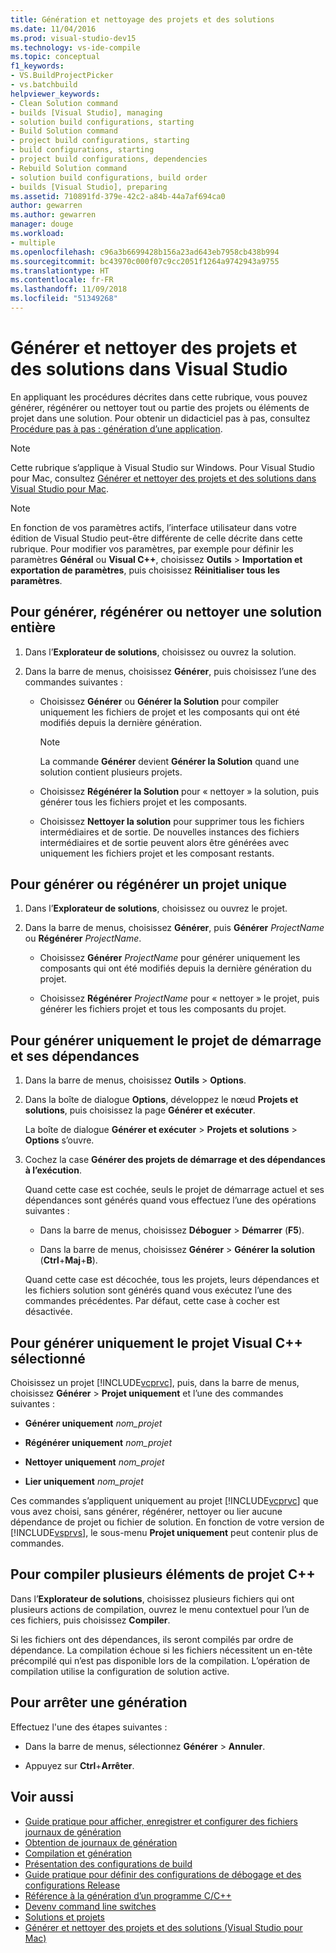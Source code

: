 ```yaml
---
title: Génération et nettoyage des projets et des solutions
ms.date: 11/04/2016
ms.prod: visual-studio-dev15
ms.technology: vs-ide-compile
ms.topic: conceptual
f1_keywords:
- VS.BuildProjectPicker
- vs.batchbuild
helpviewer_keywords:
- Clean Solution command
- builds [Visual Studio], managing
- solution build configurations, starting
- Build Solution command
- project build configurations, starting
- build configurations, starting
- project build configurations, dependencies
- Rebuild Solution command
- solution build configurations, build order
- builds [Visual Studio], preparing
ms.assetid: 710891fd-379e-42c2-a84b-44a7af694ca0
author: gewarren
ms.author: gewarren
manager: douge
ms.workload:
- multiple
ms.openlocfilehash: c96a3b6699428b156a23ad643eb7958cb438b994
ms.sourcegitcommit: bc43970c000f07c9cc2051f1264a9742943a9755
ms.translationtype: HT
ms.contentlocale: fr-FR
ms.lasthandoff: 11/09/2018
ms.locfileid: "51349268"
---
```

# <a name="build-and-clean-projects-and-solutions-in-visual-studio"></a>Générer et nettoyer des projets et des solutions dans Visual Studio

En appliquant les procédures décrites dans cette rubrique, vous pouvez générer, régénérer ou nettoyer tout ou partie des projets ou éléments de projet dans une solution. Pour obtenir un didacticiel pas à pas, consultez [Procédure pas à pas : génération d’une application](../ide/walkthrough-building-an-application.md).

> [!NOTE]
> Cette rubrique s’applique à Visual Studio sur Windows. Pour Visual Studio pour Mac, consultez [Générer et nettoyer des projets et des solutions dans Visual Studio pour Mac](/visualstudio/mac/building-and-cleaning-projects-and-solutions).

> [!NOTE]
> En fonction de vos paramètres actifs, l’interface utilisateur dans votre édition de Visual Studio peut-être différente de celle décrite dans cette rubrique. Pour modifier vos paramètres, par exemple pour définir les paramètres **Général** ou **Visual C++**, choisissez **Outils** > **Importation et exportation de paramètres**, puis choisissez **Réinitialiser tous les paramètres**.

## <a name="to-build-rebuild-or-clean-an-entire-solution"></a>Pour générer, régénérer ou nettoyer une solution entière

1.  Dans l’**Explorateur de solutions**, choisissez ou ouvrez la solution.

2.  Dans la barre de menus, choisissez **Générer**, puis choisissez l’une des commandes suivantes :

    -   Choisissez **Générer** ou **Générer la Solution** pour compiler uniquement les fichiers de projet et les composants qui ont été modifiés depuis la dernière génération.

        > [!NOTE]
        > La commande **Générer** devient **Générer la Solution** quand une solution contient plusieurs projets.

    -   Choisissez **Régénérer la Solution** pour « nettoyer » la solution, puis générer tous les fichiers projet et les composants.

    -   Choisissez **Nettoyer la solution** pour supprimer tous les fichiers intermédiaires et de sortie. De nouvelles instances des fichiers intermédiaires et de sortie peuvent alors être générées avec uniquement les fichiers projet et les composant restants.

## <a name="to-build-or-rebuild-a-single-project"></a>Pour générer ou régénérer un projet unique

1.  Dans l’**Explorateur de solutions**, choisissez ou ouvrez le projet.

2.  Dans la barre de menus, choisissez **Générer**, puis **Générer** *ProjectName* ou **Régénérer** *ProjectName*.

    -   Choisissez **Générer** *ProjectName* pour générer uniquement les composants qui ont été modifiés depuis la dernière génération du projet.

    -   Choisissez **Régénérer** *ProjectName* pour « nettoyer » le projet, puis générer les fichiers projet et tous les composants du projet.

## <a name="to-build-only-the-startup-project-and-its-dependencies"></a>Pour générer uniquement le projet de démarrage et ses dépendances

1.  Dans la barre de menus, choisissez **Outils** > **Options**.

2.  Dans la boîte de dialogue **Options**, développez le nœud **Projets et solutions**, puis choisissez la page **Générer et exécuter**.

     La boîte de dialogue **Générer et exécuter** > **Projets et solutions** > **Options** s’ouvre.

3.  Cochez la case **Générer des projets de démarrage et des dépendances à l’exécution**.

     Quand cette case est cochée, seuls le projet de démarrage actuel et ses dépendances sont générés quand vous effectuez l’une des opérations suivantes :

    -   Dans la barre de menus, choisissez **Déboguer** > **Démarrer** (**F5**).

    -   Dans la barre de menus, choisissez **Générer** > **Générer la solution** (**Ctrl**+**Maj**+**B**).

    Quand cette case est décochée, tous les projets, leurs dépendances et les fichiers solution sont générés quand vous exécutez l’une des commandes précédentes. Par défaut, cette case à cocher est désactivée.

## <a name="to-build-only-the-selected-visual-c-project"></a>Pour générer uniquement le projet Visual C++ sélectionné

Choisissez un projet [!INCLUDE[vcprvc](../code-quality/includes/vcprvc_md.md)], puis, dans la barre de menus, choisissez **Générer** > **Projet uniquement** et l’une des commandes suivantes :

- **Générer uniquement** *nom_projet*

- **Régénérer uniquement** *nom_projet*

- **Nettoyer uniquement** *nom_projet*

- **Lier uniquement** *nom_projet*

Ces commandes s’appliquent uniquement au projet [!INCLUDE[vcprvc](../code-quality/includes/vcprvc_md.md)] que vous avez choisi, sans générer, régénérer, nettoyer ou lier aucune dépendance de projet ou fichier de solution. En fonction de votre version de [!INCLUDE[vsprvs](../code-quality/includes/vsprvs_md.md)], le sous-menu **Projet uniquement** peut contenir plus de commandes.

## <a name="to-compile-multiple-c-project-items"></a>Pour compiler plusieurs éléments de projet C++

Dans l’**Explorateur de solutions**, choisissez plusieurs fichiers qui ont plusieurs actions de compilation, ouvrez le menu contextuel pour l’un de ces fichiers, puis choisissez **Compiler**.

Si les fichiers ont des dépendances, ils seront compilés par ordre de dépendance. La compilation échoue si les fichiers nécessitent un en-tête précompilé qui n’est pas disponible lors de la compilation. L’opération de compilation utilise la configuration de solution active.

## <a name="to-stop-a-build"></a>Pour arrêter une génération

Effectuez l'une des étapes suivantes :

- Dans la barre de menus, sélectionnez **Générer** > **Annuler**.

- Appuyez sur **Ctrl**+**Arrêter**.

## <a name="see-also"></a>Voir aussi

- [Guide pratique pour afficher, enregistrer et configurer des fichiers journaux de génération](../ide/how-to-view-save-and-configure-build-log-files.md)
- [Obtention de journaux de génération](../msbuild/obtaining-build-logs-with-msbuild.md)
- [Compilation et génération](../ide/compiling-and-building-in-visual-studio.md)
- [Présentation des configurations de build](../ide/understanding-build-configurations.md)
- [Guide pratique pour définir des configurations de débogage et des configurations Release](../debugger/how-to-set-debug-and-release-configurations.md)
- [Référence à la génération d’un programme C/C++](/cpp/build/reference/c-cpp-building-reference)
- [Devenv command line switches](../ide/reference/devenv-command-line-switches.md)
- [Solutions et projets](../ide/solutions-and-projects-in-visual-studio.md)
- [Générer et nettoyer des projets et des solutions (Visual Studio pour Mac)](/visualstudio/mac/building-and-cleaning-projects-and-solutions)